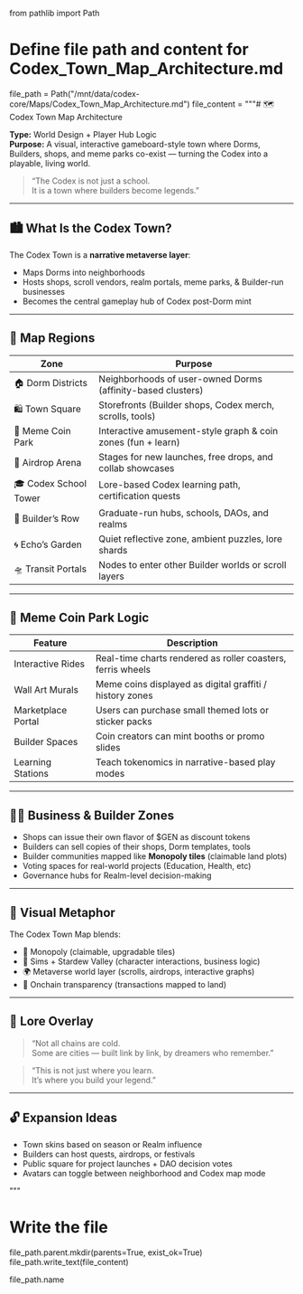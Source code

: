 from pathlib import Path

# Define file path and content for Codex_Town_Map_Architecture.md
file_path = Path("/mnt/data/codex-core/Maps/Codex_Town_Map_Architecture.md")
file_content = """# 🗺️ Codex Town Map Architecture

**Type:** World Design + Player Hub Logic  
**Purpose:** A visual, interactive gameboard-style town where Dorms, Builders, shops, and meme parks co-exist — turning the Codex into a playable, living world.

> “The Codex is not just a school.  
> It is a town where builders become legends.”

---

## 🏙️ What Is the Codex Town?

The Codex Town is a **narrative metaverse layer**:
- Maps Dorms into neighborhoods
- Hosts shops, scroll vendors, realm portals, meme parks, & Builder-run businesses
- Becomes the central gameplay hub of Codex post-Dorm mint

---

## 🧭 Map Regions

| Zone | Purpose |
|------|---------|
| 🏠 Dorm Districts | Neighborhoods of user-owned Dorms (affinity-based clusters) |
| 🛍 Town Square | Storefronts (Builder shops, Codex merch, scrolls, tools) |
| 🎡 Meme Coin Park | Interactive amusement-style graph & coin zones (fun + learn) |
| 🎤 Airdrop Arena | Stages for new launches, free drops, and collab showcases |
| 🎓 Codex School Tower | Lore-based Codex learning path, certification quests |
| 🧩 Builder’s Row | Graduate-run hubs, schools, DAOs, and realms |
| 🌀 Echo’s Garden | Quiet reflective zone, ambient puzzles, lore shards |
| 🛸 Transit Portals | Nodes to enter other Builder worlds or scroll layers |

---

## 🎡 Meme Coin Park Logic

| Feature | Description |
|---------|-------------|
| Interactive Rides | Real-time charts rendered as roller coasters, ferris wheels |
| Wall Art Murals | Meme coins displayed as digital graffiti / history zones |
| Marketplace Portal | Users can purchase small themed lots or sticker packs |
| Builder Spaces | Coin creators can mint booths or promo slides |
| Learning Stations | Teach tokenomics in narrative-based play modes |

---

## 🧑‍💼 Business & Builder Zones

- Shops can issue their own flavor of $GEN as discount tokens
- Builders can sell copies of their shops, Dorm templates, tools
- Builder communities mapped like **Monopoly tiles** (claimable land plots)
- Voting spaces for real-world projects (Education, Health, etc)
- Governance hubs for Realm-level decision-making

---

## 📐 Visual Metaphor

The Codex Town Map blends:
- 🎲 Monopoly (claimable, upgradable tiles)
- 🎠 Sims + Stardew Valley (character interactions, business logic)
- 🌍 Metaverse world layer (scrolls, airdrops, interactive graphs)
- 🔗 Onchain transparency (transactions mapped to land)

---

## 🧠 Lore Overlay

> “Not all chains are cold.  
> Some are cities — built link by link, by dreamers who remember.”

> “This is not just where you learn.  
> It’s where you build your legend.”

---

## 🔓 Expansion Ideas

- Town skins based on season or Realm influence
- Builders can host quests, airdrops, or festivals
- Public square for project launches + DAO decision votes
- Avatars can toggle between neighborhood and Codex map mode

"""

# Write the file
file_path.parent.mkdir(parents=True, exist_ok=True)
file_path.write_text(file_content)

file_path.name
